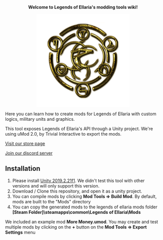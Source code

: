 <p align="center">
  <b>Welcome to Legends of Ellaria's modding tools wiki!</b>
  </p>

<p align="center">
  <img align="center" src="Readme_Assets/Logo_Emblem_V3_Emblem_V2.png">
</p>

Here you can learn how to create mods for Legends of Ellaria with custom logics, military units and graphics.

This tool exposes Legends of Ellaria's API through a Unity project. We're using uMod 2.0, by Trivial Interactive to export the mods. 

[Visit our store page](https://store.steampowered.com/app/621070/Legends_of_Ellaria/)

[Join our discord server](https://discord.gg/B3v49jHe)

## Installation

1. Please install [Unity 2019.2.21f1](https://unity3d.com/get-unity/download/archive). We didn't test this tool with other versions and will only support this version.
2. Download / Clone this repository, and open it as a unity project.
3. You can compile mods by clicking <b>Mod Tools => Build Mod</b>. By default, mods are built to the "Mods" directory
4. You can copy the generated mods to the legends of ellaria mods folder <b>[Steam Folder]\steamapps\common\Legends of Ellaria\Mods</b>

We included an example mod <b>More Money.umod</b>. You may create and test multiple mods by clicking on the <b>+</b> button on the <b>Mod Tools => Export Settings</b> menu
